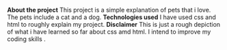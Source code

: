 **About the project**
This project is a simple explanation of pets that i love.
The pets include a cat and a dog.
 **Technologies used**
 I have used css and html to roughly explain my project.
  **Disclaimer**
  This is just a rough depiction of what i have learned so far about css amd html. I intend to improve my coding skills .